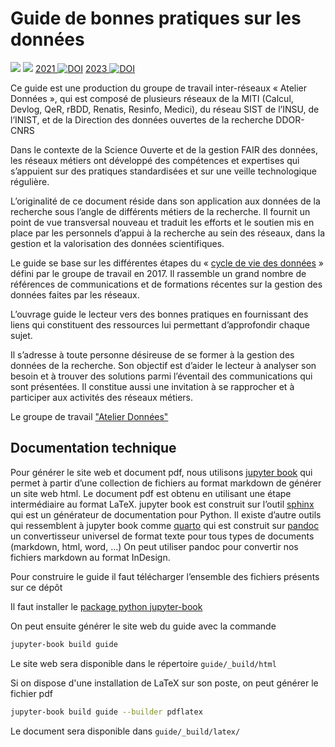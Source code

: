 # Guide de bonnes pratiques sur les données

[![](https://img.shields.io/badge/jupyter-book-blue)](https://mi-gt-donnees.pages.math.unistra.fr/guide) [![](https://img.shields.io/badge/pdf-document-blue)](https://mi-gt-donnees.pages.math.unistra.fr/guide/guide_bonnes_pratiques_gestion_donnees_recherche_v2.pdf)
[2021 ![DOI](https://zenodo.org/badge/DOI/10.5281/zenodo.4561570.svg)](https://doi.org/10.5281/zenodo.4561570)
[2023 ![DOI](https://zenodo.org/badge/DOI/10.5281/zenodo.7509986.svg)](https://doi.org/10.5281/zenodo.7509986)

Ce guide est une production du groupe de travail inter-réseaux « Atelier Données », qui est  composé de plusieurs réseaux de la MITI (Calcul, Devlog, QeR, rBDD, Renatis, Resinfo, Medici), du réseau SIST de l’INSU, de l’INIST, et de la Direction des données ouvertes de la recherche DDOR-CNRS

Dans le contexte de la Science Ouverte et de la gestion FAIR des données, les réseaux métiers ont développé des compétences et expertises qui s’appuient  sur des pratiques standardisées et sur une veille technologique régulière. 

L’originalité de ce document réside dans son application aux données de la recherche sous l’angle de différents métiers de la recherche. Il fournit un point de vue transversal nouveau et traduit les efforts et le soutien mis en place par les personnels d’appui à la recherche au sein des réseaux, dans la gestion et la valorisation des données scientifiques.

Le guide se base sur les différentes étapes du « [cycle de vie des données](https://mi-gt-donnees.pages.math.unistra.fr/site/download/GTInterreseaux-CartoSyntheseV6-optimise.pdf) » défini par le groupe de travail  en 2017. Il rassemble un grand nombre de références de communications et de formations récentes sur la gestion des données faites par les réseaux.

L’ouvrage guide le lecteur vers des bonnes pratiques en fournissant des liens qui constituent des ressources lui permettant d’approfondir chaque sujet. 

Il s’adresse à toute personne désireuse de se former à la gestion des données de la recherche. Son objectif est d’aider le lecteur à analyser son besoin et à trouver des solutions parmi l’éventail des communications qui sont présentées. Il constitue aussi une invitation à se rapprocher et à participer aux activités  des réseaux métiers.

Le groupe de travail ["Atelier Données"](https://mi-gt-donnees.pages.math.unistra.fr/site/index.html)

## Documentation technique

Pour générer le site web et document pdf, nous utilisons [jupyter book](https://jupyterbook.org) qui permet à partir d’une collection
de fichiers au format markdown  de générer un site web html. Le
document pdf est obtenu en utilisant une étape intermédiaire au
format LaTeX.  jupyter book est construit sur l’outil [sphinx](https://www.sphinx-doc.org) qui est un générateur de documentation
pour Python.  Il existe d’autre outils qui ressemblent à jupyter
book comme [quarto](https://quarto.org) qui est construit sur [pandoc](https://pandoc.org) un convertisseur universel de format texte pour
tous types de documents (markdown, html, word, …) On peut utiliser
pandoc pour convertir nos fichiers markdown au format InDesign.

Pour construire le guide il faut télécharger l’ensemble des fichiers présents sur ce dépôt

Il faut installer le [package python jupyter-book](https://pypi.org/project/jupyter-book/)

On peut ensuite générer le site web du guide avec la commande

```bash
jupyter-book build guide
```

Le site web sera disponible dans le répertoire `guide/_build/html`

Si on dispose d'une installation de LaTeX sur son poste, on peut générer le fichier pdf

```bash
jupyter-book build guide --builder pdflatex
```

Le document sera disponible dans `guide/_build/latex/`

